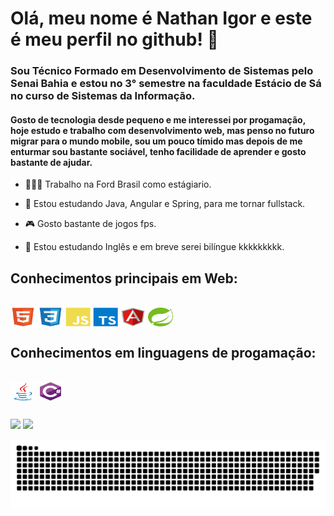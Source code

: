 # Olá, meu nome é Nathan Igor e este é meu perfil no github! 👋

### Sou Técnico Formado em Desenvolvimento de Sistemas pelo Senai Bahia e estou no 3° semestre na faculdade Estácio de Sá no curso de Sistemas da Informação. 
#### Gosto de tecnologia desde pequeno e me interessei por progamação, hoje estudo e trabalho com desenvolvimento web, mas penso no futuro migrar para o mundo mobile, sou um pouco tímido mas depois de me enturmar sou bastante sociável, tenho facilidade de aprender e gosto bastante de ajudar.

- 👨🏻‍💻 Trabalho na Ford Brasil como estágiario.

- 🧠 Estou estudando Java, Angular e Spring, para me tornar fullstack.

- 🎮 Gosto bastante de jogos fps.

- 📘 Estou estudando Inglês e em breve serei bilíngue kkkkkkkkk.

## Conhecimentos principais em Web:

<div style="display: inline_block"><br>
  <img align="center" alt="html" height="30" width="40" src="https://raw.githubusercontent.com/devicons/devicon/master/icons/html5/html5-original.svg">
  <img align="center" alt="css" height="30" width="40" src="https://raw.githubusercontent.com/devicons/devicon/master/icons/css3/css3-original.svg">
  <img align="center" alt="javascript" height="30" width="40" src="https://raw.githubusercontent.com/devicons/devicon/master/icons/javascript/javascript-plain.svg">
  <img align="center" alt="typescript" height="30" width="40" src="https://raw.githubusercontent.com/devicons/devicon/master/icons/typescript/typescript-plain.svg">
  <img align="center" alt="angular" height="30" width="40" src="https://raw.githubusercontent.com/devicons/devicon/master/icons/angularjs/angularjs-original.svg">
  <img align="center" alt="spring" height="30" width="40" src="https://raw.githubusercontent.com/devicons/devicon/master/icons/spring/spring-original.svg">
</div>

##

## Conhecimentos em linguagens de progamação:

<div style="display: inline_block"><br>
  <img align="center" alt="java" height="30" width="40" src="https://raw.githubusercontent.com/devicons/devicon/master/icons/java/java-original.svg">
  <img align="center" alt="csharp" height="30" width="40" src="https://raw.githubusercontent.com/devicons/devicon/master/icons/csharp/csharp-original.svg">
</div>

##


<div> 
  <a href="https://instagram.com/nathanigo_" target="_blank"><img src="https://img.shields.io/badge/-Instagram-%23E4405F?style=for-the-badge&logo=instagram&logoColor=white" target="_blank"></a>
  <a href="https://www.linkedin.com/in/nathanigor" target="_blank"><img src="https://img.shields.io/badge/-LinkedIn-%230077B5?style=for-the-badge&logo=linkedin&logoColor=white" target="_blank"></a> 
 
 
</div>

  ![Snake animation](https://github.com/nathanigor/nathanigor/blob/output/github-contribution-grid-snake.svg)
  
  


